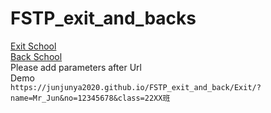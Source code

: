 # FSTP_exit_and_backs

[Exit School](https://junjunya2020.github.io/FSTP_exit_and_back/Exit/)  
[Back School](https://junjunya2020.github.io/FSTP_exit_and_back/Back/)  
Please add parameters after Url  
Demo  
`https://junjunya2020.github.io/FSTP_exit_and_back/Exit/?name=Mr_Jun&no=12345678&class=22XX班`  
